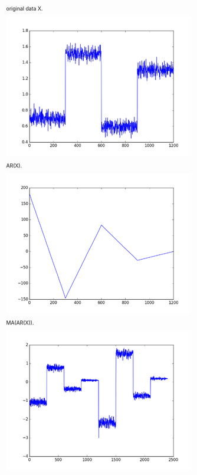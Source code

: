 original data X.

<img src="images/data-org.png">

AR(X).

<img src="images/ar-2016-12-19-01.png">

MA(AR(X)).

<img src="images/ma-2016-12-19-01.png">

